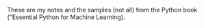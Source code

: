 These are my notes and the samples (not all) from the Python book ("Essential Python for Machine Learning).
